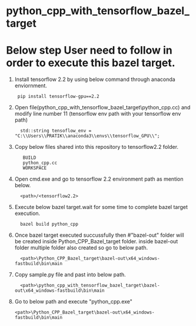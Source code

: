 # python_cpp_with_tensorflow_bazel_target

# Below step User need to follow in order to execute this bazel target.

1) Install tensorflow 2.2 by using below command through anaconda enviornment.

        pip install tensorflow-gpu==2.2

2) Open file(python_cpp_with_tensorflow_bazel_target\python_cpp.cc) and modify line number 11 (tensorflow env path with your tensorflow env path) 

         std::string tensoflow_env = "C:\\Users\\PRATIK\\anaconda3\\envs\\tensorflow_GPU\\";


4) Copy below files shared into this repository to tensorflow2.2 folder.
                
          BUILD
          python_cpp.cc
          WORKSPACE
          
5) Open cmd.exe and go to tensorflow 2.2 environment path as mention below.
      
         <path>/<tensorflow2.2>          

5) Execute below bazel target.wait for some time to complete bazel target execution.
        
         bazel build python_cpp

6) Once bazel target executed succussfully then #"bazel-out" folder will be created inside Python_CPP_Bazel_target folder.
   inside bazel-out folder multiple folder also created so go to below path. 
         
         <path>\Python_CPP_Bazel_target\bazel-out\x64_windows-fastbuild\bin\main

7) Copy sample.py file and past into below path.

         <path>\python_cpp_with_tensorflow_bazel_target\bazel-out\x64_windows-fastbuild\bin\main

8) Go to below path and execute "python_cpp.exe"


       <path>\Python_CPP_Bazel_target\bazel-out\x64_windows-fastbuild\bin\main




